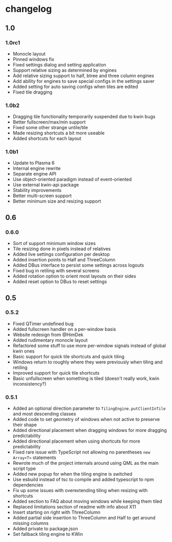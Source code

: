 # changelog

## 1.0

### 1.0rc1

-   Monocle layout
-   Pinned windows fix
-   Fixed settings dialog and setting application
-   Support relative sizing as determined by engines
-   Add relative sizing support to half, btree and three column engines
-   Add ability for engines to save special configs in the settings saver
-   Added setting for auto saving configs when tiles are edited
-   Fixed tile dragging

### 1.0b2

-   Dragging tile functionality temporarily suspended due to kwin bugs
-   Better fullscreen/max/min support
-   Fixed some other strange untile/tile
-   Made resizing shortcuts a bit more useable
-   Added shortcuts for each layout

### 1.0b1

-   Update to Plasma 6
-   Internal engine rewrite
-   Separate engine API
-   Use object-oriented paradigm instead of event-oriented
-   Use external kwin-api package
-   Stability improvements
-   Better multi-screen support
-   Better minimum size and resizing support

## 0.6

### 0.6.0

-   Sort of support minimum window sizes
-   Tile resizing done in pixels instead of relatives
-   Added live settings configuration per desktop
-   Added insertion points to Half and ThreeColumn
-   Added DBus interface to persist some settings across logouts
-   Fixed bug in retiling with several screens
-   Added rotation option to orient most layouts on their sides
-   Added reset option to DBus to reset settings

## 0.5

### 0.5.2

-   Fixed QTimer undefined bug
-   Added fullscreen handler on a per-window basis
-   Website redesign from @HimDek
-   Added rudimentary monocle layout
-   Refactored some stuff to use more per-window signals instead of global kwin ones
-   Basic support for quick tile shortcuts and quick tiling
-   Windows return to roughly where they were previously when tiling and retiling
-   Improved support for quick tile shortcuts
-   Basic unfullscreen when something is tiled (doesn't really work, kwin inconsistency?)

### 0.5.1

-   Added an optional direction parameter to `TilingEngine.putClientInTile` and most descending classes
-   Added code to set geometry of windows when not active to preserve their shape
-   Added directional placement when dragging windows for more dragging predictability
-   Added directional placement when using shortcuts for more predictability
-   Fixed rare issue with TypeScript not allowing no parentheses `new Array<T>` statements
-   Rewrote much of the project internals around using QML as the main script type
-   Added new popup for when the tiling engine is switched
-   Use esbuild instead of tsc to compile and added typescript to npm dependencies
-   Fix up some issues with overextending tiling when resizing with shortcuts
-   Added section to FAQ about moving windows while keeping them tiled
-   Replaced limitations section of readme with info about X11
-   Insert starting on right with ThreeColumn
-   Added partial side insertion to ThreeColumn and Half to get around missing columns
-   Added private to package.json
-   Set fallback tiling engine to KWin
